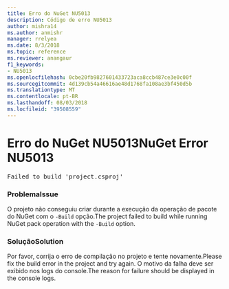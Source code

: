 ```yaml
---
title: Erro do NuGet NU5013
description: Código de erro NU5013
author: mishra14
ms.author: anmishr
manager: rrelyea
ms.date: 8/3/2018
ms.topic: reference
ms.reviewer: anangaur
f1_keywords:
- NU5013
ms.openlocfilehash: 0cbe20fb9827601433723aca8ccb487ce3e0c00f
ms.sourcegitcommit: 4d139cb54a46616ae48d1768fa108ae3bf450d5b
ms.translationtype: MT
ms.contentlocale: pt-BR
ms.lasthandoff: 08/03/2018
ms.locfileid: "39508559"
---
```

# <a name="nuget-error-nu5013"></a><span data-ttu-id="68c53-103">Erro do NuGet NU5013</span><span class="sxs-lookup"><span data-stu-id="68c53-103">NuGet Error NU5013</span></span>
<pre>Failed to build 'project.csproj'</pre>

### <a name="issue"></a><span data-ttu-id="68c53-104">Problema</span><span class="sxs-lookup"><span data-stu-id="68c53-104">Issue</span></span>

<span data-ttu-id="68c53-105">O projeto não conseguiu criar durante a execução da operação de pacote do NuGet com o `-Build` opção.</span><span class="sxs-lookup"><span data-stu-id="68c53-105">The project failed to build while running NuGet pack operation with the `-Build` option.</span></span>


### <a name="solution"></a><span data-ttu-id="68c53-106">Solução</span><span class="sxs-lookup"><span data-stu-id="68c53-106">Solution</span></span>

<span data-ttu-id="68c53-107">Por favor, corrija o erro de compilação no projeto e tente novamente.</span><span class="sxs-lookup"><span data-stu-id="68c53-107">Please fix the build error in the project and try again.</span></span> <span data-ttu-id="68c53-108">O motivo da falha deve ser exibido nos logs do console.</span><span class="sxs-lookup"><span data-stu-id="68c53-108">The reason for failure should be displayed in the console logs.</span></span>

